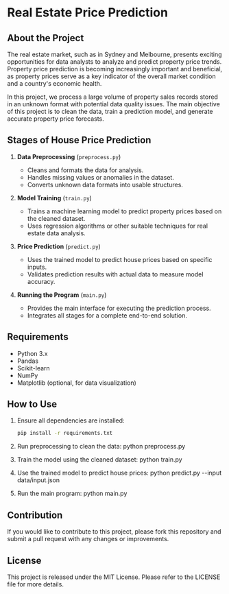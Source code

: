 # Real Estate Price Prediction

## About the Project

The real estate market, such as in Sydney and Melbourne, presents exciting opportunities for data analysts to analyze and predict property price trends. Property price prediction is becoming increasingly important and beneficial, as property prices serve as a key indicator of the overall market condition and a country's economic health.

In this project, we process a large volume of property sales records stored in an unknown format with potential data quality issues. The main objective of this project is to clean the data, train a prediction model, and generate accurate property price forecasts.

## Stages of House Price Prediction

1. **Data Preprocessing** (`preprocess.py`)

   - Cleans and formats the data for analysis.
   - Handles missing values or anomalies in the dataset.
   - Converts unknown data formats into usable structures.

2. **Model Training** (`train.py`)

   - Trains a machine learning model to predict property prices based on the cleaned dataset.
   - Uses regression algorithms or other suitable techniques for real estate data analysis.

3. **Price Prediction** (`predict.py`)

   - Uses the trained model to predict house prices based on specific inputs.
   - Validates prediction results with actual data to measure model accuracy.

4. **Running the Program** (`main.py`)
   - Provides the main interface for executing the prediction process.
   - Integrates all stages for a complete end-to-end solution.

## Requirements

- Python 3.x
- Pandas
- Scikit-learn
- NumPy
- Matplotlib (optional, for data visualization)

## How to Use

1. Ensure all dependencies are installed:

   ```bash
   pip install -r requirements.txt

   ```

2. Run preprocessing to clean the data:
   python preprocess.py

3. Train the model using the cleaned dataset:
   python train.py

4. Use the trained model to predict house prices:
   python predict.py --input data/input.json

5. Run the main program:
   python main.py

## Contribution

If you would like to contribute to this project, please fork this repository and submit a pull request with any changes or improvements.

## License

This project is released under the MIT License. Please refer to the LICENSE file for more details.
